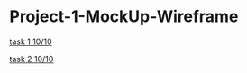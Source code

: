 # Project-1-MockUp-Wireframe

[task 1 10/10](https://miro.com/app/board/uXjVPPWjfR8=/?share_link_id=469090090845)

[task 2 10/10](https://miro.com/app/board/uXjVPOj9nM4=/?share_link_id=648840369763)
